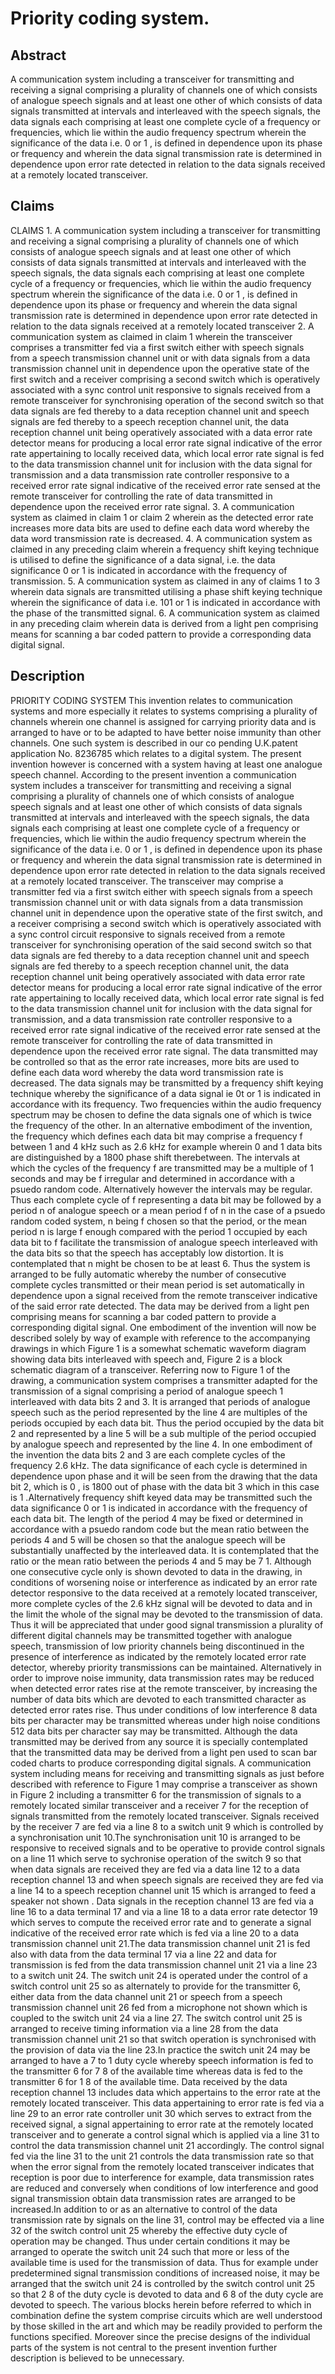 # Priority coding system.

## Abstract
A communication system including a transceiver for transmitting and receiving a signal comprising a plurality of channels one of which consists of analogue speech signals and at least one other of which consists of data signals transmitted at intervals and interleaved with the speech signals, the data signals each comprising at least one complete cycle of a frequency or frequencies, which lie within the audio frequency spectrum wherein the significance of the data i.e. 0 or 1 , is defined in dependence upon its phase or frequency and wherein the data signal transmission rate is determined in dependence upon error rate detected in relation to the data signals received at a remotely located transceiver.

## Claims
CLAIMS 1. A communication system including a transceiver for transmitting and receiving a signal comprising a plurality of channels one of which consists of analogue speech signals and at least one other of which consists of data signals transmitted at intervals and interleaved with the speech signals, the data signals each comprising at least one complete cycle of a frequency or frequencies, which lie within the audio frequency spectrum wherein the significance of the data i.e. 0 or 1 , is defined in dependence upon its phase or frequency and wherein the data signal transmission rate is determined in dependence upon error rate detected in relation to the data signals received at a remotely located transceiver 2. A communication system as claimed in claim 1 wherein the transceiver comprises a transmitter fed via a first switch either with speech signals from a speech transmission channel unit or with data signals from a data transmission channel unit in dependence upon the operative state of the first switch and a receiver comprising a second switch which is operatively associated with a sync control unit responsive to signals received from a remote transceiver for synchronising operation of the second switch so that data signals are fed thereby to a data reception channel unit and speech signals are fed thereby to a speech reception channel unit, the data reception channel unit being operatively associated with a data error rate detector means for producing a local error rate signal indicative of the error rate appertaining to locally received data, which local error rate signal is fed to the data transmission channel unit for inclusion with the data signal for transmission and a data transmission rate controller responsive to a received error rate signal indicative of the received error rate sensed at the remote transceiver for controlling the rate of data transmitted in dependence upon the received error rate signal. 3. A communication system as claimed in claim 1 or claim 2 wherein as the detected error rate increases more data bits are used to define each data word whereby the data word transmission rate is decreased. 4. A communication system as claimed in any preceding claim wherein a frequency shift keying technique is utilised to define the significance of a data signal, i.e. the data significance 0 or 1 is indicated in accordance with the frequency of transmission. 5. A communication system as claimed in any of claims 1 to 3 wherein data signals are transmitted utilising a phase shift keying technique wherein the significance of data i.e. 101 or 1 is indicated in accordance with the phase of the transmitted signal. 6. A communication system as claimed in any preceding claim wherein data is derived from a light pen comprising means for scanning a bar coded pattern to provide a corresponding data digital signal.

## Description
PRIORITY CODING SYSTEM This invention relates to communication systems and more especially it relates to systems comprising a plurality of channels wherein one channel is assigned for carrying priority data and is arranged to have or to be adapted to have better noise immunity than other channels. One such system is described in our co pending U.K.patent application No. 8236785 which relates to a digital system. The present invention however is concerned with a system having at least one analogue speech channel. According to the present invention a communication system includes a transceiver for transmitting and receiving a signal comprising a plurality of channels one of which consists of analogue speech signals and at least one other of which consists of data signals transmitted at intervals and interleaved with the speech signals, the data signals each comprising at least one complete cycle of a frequency or frequencies, which lie within the audio frequency spectrum wherein the significance of the data i.e. 0 or 1 , is defined in dependence upon its phase or frequency and wherein the data signal transmission rate is determined in dependence upon error rate detected in relation to the data signals received at a remotely located transceiver. The transceiver may comprise a transmitter fed via a first switch either with speech signals from a speech transmission channel unit or with data signals from a data transmission channel unit in dependence upon the operative state of the first switch, and a receiver comprising a second switch which is operatively associated with a sync control circuit responsive to signals received from a remote transceiver for synchronising operation of the said second switch so that data signals are fed thereby to a data reception channel unit and speech signals are fed thereby to a speech reception channel unit, the data reception channel unit being operatively associated with data error rate detector means for producing a local error rate signal indicative of the error rate appertaining to locally received data, which local error rate signal is fed to the data transmission channel unit for inclusion with the data signal for transmission, and a data transmission rate controller responsive to a received error rate signal indicative of the received error rate sensed at the remote transceiver for controlling the rate of data transmitted in dependence upon the received error rate signal. The data transmitted may be controlled so that as the error rate increases, more bits are used to define each data word whereby the data word transmission rate is decreased. The data signals may be transmitted by a frequency shift keying technique whereby the significance of a data signal ie 0t or 1 is indicated in accordance with its frequency. Two frequencies within the audio frequency spectrum may be chosen to define the data signals one of which is twice the frequency of the other. In an alternative embodiment of the invention, the frequency which defines each data bit may comprise a frequency f between 1 and 4 kHz such as 2.6 kHz for example wherein 0 and 1 data bits are distinguished by a 1800 phase shift therebetween. The intervals at which the cycles of the frequency f are transmitted may be a multiple of 1 seconds and may be f irregular and determined in accordance with a psuedo random code. Alternatively however the intervals may be regular. Thus each complete cycle of f representing a data bit may be followed by a period n of analogue speech or a mean period f of n in the case of a psuedo random coded system, n being f chosen so that the period, or the mean period n is large f enough compared with the period 1 occupied by each data bit to f facilitate the transmission of analogue speech interleaved with the data bits so that the speech has acceptably low distortion. It is contemplated that n might be chosen to be at least 6. Thus the system is arranged to be fully automatic whereby the number of consecutive complete cycles transmitted or their mean period is set automatically in dependence upon a signal received from the remote transceiver indicative of the said error rate detected. The data may be derived from a light pen comprising means for scanning a bar coded pattern to provide a corresponding digital signal. One embodiment of the invention will now be described solely by way of example with reference to the accompanying drawings in which Figure 1 is a somewhat schematic waveform diagram showing data bits interleaved with speech and, Figure 2 is a block schematic diagram of a transceiver. Referring now to Figure 1 of the drawing, a communication system comprises a transmitter adapted for the transmission of a signal comprising a period of analogue speech 1 interleaved with data bits 2 and 3. It is arranged that periods of analogue speech such as the period represented by the line 4 are multiples of the periods occupied by each data bit. Thus the period occupied by the data bit 2 and represented by a line 5 will be a sub multiple of the period occupied by analogue speech and represented by the line 4. In one embodiment of the invention the data bits 2 and 3 are each complete cycles of the frequency 2.6 kHz. The data significance of each cycle is determined in dependence upon phase and it will be seen from the drawing that the data bit 2, which is 0 , is 1800 out of phase with the data bit 3 which in this case is 1 .Alternatively frequency shift keyed data may be transmitted such the data significance 0 or 1 is indicated in accordance with the frequency of each data bit. The length of the period 4 may be fixed or determined in accordance with a psuedo random code but the mean ratio between the periods 4 and 5 will be chosen so that the analogue speech will be substantially unaffected by the interleaved data. It is contemplated that the ratio or the mean ratio between the periods 4 and 5 may be 7 1. Although one consecutive cycle only is shown devoted to data in the drawing, in conditions of worsening noise or interference as indicated by an error rate detector responsive to the data received at a remotely located transceiver, more complete cycles of the 2.6 kHz signal will be devoted to data and in the limit the whole of the signal may be devoted to the transmission of data. Thus it will be appreciated that under good signal transmission a plurality of different digital channels may be transmitted together with analogue speech, transmission of low priority channels being discontinued in the presence of interference as indicated by the remotely located error rate detector, whereby priority transmissions can be maintained. Alternatively in order to improve noise immunity, data transmission rates may be reduced when detected error rates rise at the remote transceiver, by increasing the number of data bits which are devoted to each transmitted character as detected error rates rise. Thus under conditions of low interference 8 data bits per character may be transmitted whereas under high noise conditions 512 data bits per character say may be transmitted. Although the data transmitted may be derived from any source it is specially contemplated that the transmitted data may be derived from a light pen used to scan bar coded charts to produce corresponding digital signals. A communication system including means for receiving and transmitting signals as just before described with reference to Figure 1 may comprise a transceiver as shown in Figure 2 including a transmitter 6 for the transmission of signals to a remotely located similar transceiver and a receiver 7 for the reception of signals transmitted from the remotely located transceiver. Signals received by the receiver 7 are fed via a line 8 to a switch unit 9 which is controlled by a synchronisation unit 10.The synchronisation unit 10 is arranged to be responsive to received signals and to be operative to provide control signals on a line 11 which serve to sychronise operation of the switch 9 so that when data signals are received they are fed via a data line 12 to a data reception channel 13 and when speech signals are received they are fed via a line 14 to a speech reception channel unit 15 which is arranged to feed a speaker not shown . Data signals in the reception channel 13 are fed via a line 16 to a data terminal 17 and via a line 18 to a data error rate detector 19 which serves to compute the received error rate and to generate a signal indicative of the received error rate which is fed via a line 20 to a data transmission channel unit 21.The data transmission channel unit 21 is fed also with data from the data terminal 17 via a line 22 and data for transmission is fed from the data transmission channel unit 21 via a line 23 to a switch unit 24. The switch unit 24 is operated under the control of a switch control unit 25 so as alternately to provide for the transmitter 6, either data from the data channel unit 21 or speech from a speech transmission channel unit 26 fed from a microphone not shown which is coupled to the switch unit 24 via a line 27. The switch control unit 25 is arranged to receive timing information via a line 28 from the data transmission channel unit 21 so that switch operation is synchronised with the provision of data via the line 23.In practice the switch unit 24 may be arranged to have a 7 to 1 duty cycle whereby speech information is fed to the transmitter 6 for 7 8 of the available time whereas data is fed to the transmitter 6 for 1 8 of the available time. Data received by the data reception channel 13 includes data which appertains to the error rate at the remotely located transceiver. This data appertaining to error rate is fed via a line 29 to an error rate controller unit 30 which serves to extract from the received signal, a signal appertaining to error rate at the remotely located transceiver and to generate a control signal which is applied via a line 31 to control the data transmission channel unit 21 accordingly. The control signal fed via the line 31 to the unit 21 controls the data transmission rate so that when the error signal from the remotely located transceiver indicates that reception is poor due to interference for example, data transmission rates are reduced and conversely when conditions of low interference and good signal transmission obtain data transmission rates are arranged to be increased.In addition to or as an alternative to control of the data transmission rate by signals on the line 31, control may be effected via a line 32 of the switch control unit 25 whereby the effective duty cycle of operation may be changed. Thus under certain conditions it may be arranged to operate the switch unit 24 such that more or less of the available time is used for the transmission of data. Thus for example under predetermined signal transmission conditions of increased noise, it may be arranged that the switch unit 24 is controlled by the switch control unit 25 so that 2 8 of the duty cycle is devoted to data and 6 8 of the duty cycle are devoted to speech. The various blocks herein before referred to which in combination define the system comprise circuits which are well understood by those skilled in the art and which may be readily provided to perform the functions specified. Moreover since the precise designs of the individual parts of the system is not central to the present invention further description is believed to be unnecessary.